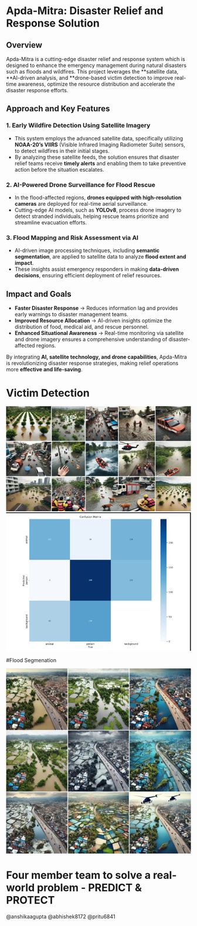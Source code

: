 # Apda-Mitra: Disaster Relief and Response Solution

## Overview  
Apda-Mitra is a cutting-edge disaster relief and response system which is designed to enhance the emergency management during natural disasters such as floods and wildfires. This project leverages the **satellite data, **AI-driven analysis, and **drone-based victim detection to improve real-time awareness, optimize the resource distribution and accelerate the disaster response efforts.

## Approach and Key Features  

### 1. **Early Wildfire Detection Using Satellite Imagery**  
- This system employs the advanced satellite data, specifically utilizing **NOAA-20’s VIIRS** (Visible Infrared Imaging Radiometer Suite) sensors, to detect wildfires in their initial stages.  
- By analyzing these satellite feeds, the solution ensures that disaster relief teams receive **timely alerts** and enabling them to take preventive action before the situation escalates.  

### 2. **AI-Powered Drone Surveillance for Flood Rescue**  
- In the flood-affected regions, **drones equipped with high-resolution cameras** are deployed for real-time aerial surveillance.  
- Cutting-edge AI models, such as **YOLOv8**, process drone imagery to detect stranded individuals, helping rescue teams prioritize and streamline evacuation efforts.  

### 3. **Flood Mapping and Risk Assessment via AI**  
- AI-driven image processing techniques, including **semantic segmentation**, are applied to satellite data to analyze **flood extent and impact**.  
- These insights assist emergency responders in making **data-driven decisions**, ensuring efficient deployment of relief resources.  

## Impact and Goals  

- **Faster Disaster Response** → Reduces information lag and provides early warnings to disaster management teams.  
- **Improved Resource Allocation** → AI-driven insights optimize the distribution of food, medical aid, and rescue personnel.  
- **Enhanced Situational Awareness** → Real-time monitoring via satellite and drone imagery ensures a comprehensive understanding of disaster-affected regions.  

By integrating **AI, satellite technology, and drone capabilities**, Apda-Mitra is revolutionizing disaster response strategies, making relief operations more **effective and life-saving**.  


# Victim Detection
![Unable to load image](assets/victim.png)
![Unable to load image](assets/matrix.png)

#Flood Segmenation

![Unable to load image](assets/flood.png)


# Four member team to solve a real- world problem - PREDICT & PROTECT
@anshikaagupta
@abhishek8172
@pritu6841
